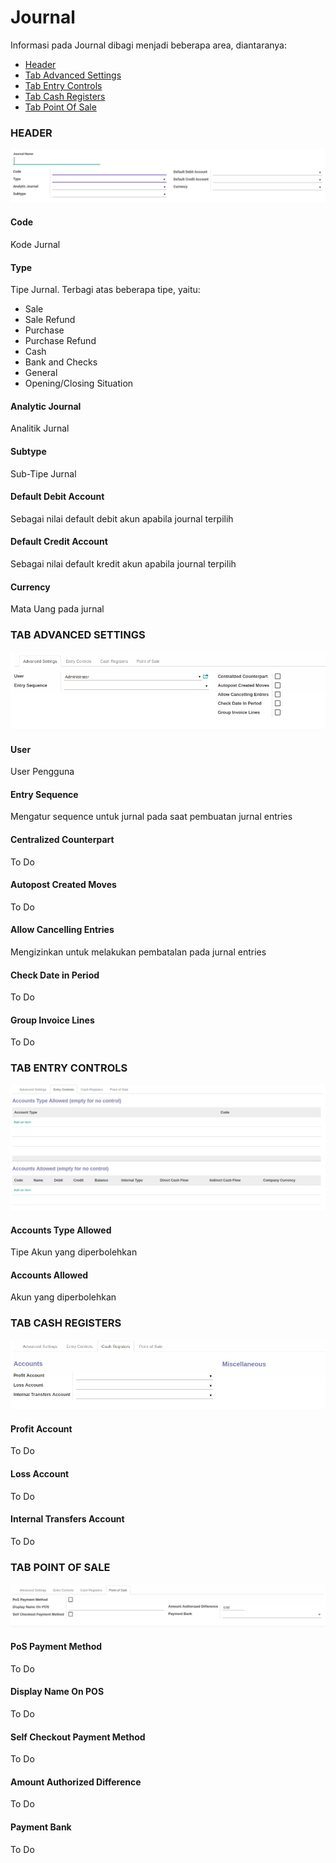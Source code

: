 # Journal

Informasi pada Journal dibagi menjadi beberapa area, diantaranya:

* [Header](#bagian-header)
* [Tab Advanced Settings](#tab-advanced-setting)
* [Tab Entry Controls](#tab-entry-controls)
* [Tab Cash Registers](#tab-cash-registers)
* [Tab Point Of Sale](#tab-point-of-sale)

### <a name="bagian-header">HEADER</a>

![](../img/journal/header.png)

#### <a name="field-code">Code</a>

Kode Jurnal

#### <a name="field-type">Type</a>

Tipe Jurnal. Terbagi atas beberapa tipe, yaitu:<br />
* Sale
* Sale Refund
* Purchase
* Purchase Refund
* Cash
* Bank and Checks
* General
* Opening/Closing Situation

#### <a name="field-analytic-journal-id">Analytic Journal</a>

Analitik Jurnal

#### <a name="field-subtype">Subtype</a>

Sub-Tipe Jurnal

#### <a name="field-default-debit-acc-id">Default Debit Account</a>

Sebagai nilai default debit akun apabila journal terpilih

#### <a name="field-default-credit-acc-id">Default Credit Account</a>

Sebagai nilai default kredit akun apabila journal terpilih

#### <a name="field-currency-id">Currency</a>

Mata Uang pada jurnal

### <a name="tab-advanced-setting">TAB ADVANCED SETTINGS</a>

![](../img/journal/tab-advanced-setting.png)

#### <a name="field-user-id">User</a>

User Pengguna

#### <a name="field-sequence-id">Entry Sequence</a>

Mengatur sequence untuk jurnal pada saat pembuatan jurnal entries

#### <a name="field-centralization">Centralized Counterpart</a>

To Do

#### <a name="field-entry-posted">Autopost Created Moves</a>

To Do

#### <a name="field-update-posted">Allow Cancelling Entries</a>

Mengizinkan untuk melakukan pembatalan pada jurnal entries

#### <a name="field-allow-date">Check Date in Period</a>

To Do

#### <a name="field-group-invoice-lines">Group Invoice Lines</a>

To Do

### <a name="tab-entry-controls">TAB ENTRY CONTROLS</a>

![](../img/journal/tab-entry-controls.png)

#### <a name="field-type-control-ids">Accounts Type Allowed</a>

Tipe Akun yang diperbolehkan

#### <a name="field-account-control-ids">Accounts Allowed</a>

Akun yang diperbolehkan

### <a name="tab-cash-registers">TAB CASH REGISTERS</a>

![](../img/journal/tab-cash-registers.png)

#### <a name="field-profit-account-ids">Profit Account</a>

To Do

#### <a name="field-loss-account-ids">Loss Account</a>

To Do

#### <a name="field-internal-account-ids">Internal Transfers Account</a>

To Do

### <a name="tab-point-of-sale">TAB POINT OF SALE</a>

![](../img/journal/tab-point-of-sale.png)

#### <a name="field-journal-user">PoS Payment Method</a>

To Do

#### <a name="field-pos-journal-display-name">Display Name On POS</a>

To Do

#### <a name="field-self-checkout-payment-method">Self Checkout Payment Method</a>

To Do

#### <a name="field-amount-authorized-diff">Amount Authorized Difference</a>

To Do

#### <a name="field-payment-bank-ids">Payment Bank</a>

To Do